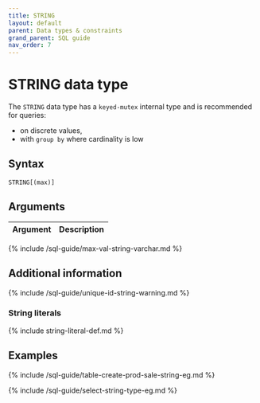 ```yaml
---
title: STRING
layout: default
parent: Data types & constraints
grand_parent: SQL guide
nav_order: 7
---
```


# STRING data type

The `STRING` data type has a `keyed-mutex` internal type and is recommended for queries:
* on discrete values,
* with `group by` where cardinality is low

## Syntax

```
STRING[(max)]
```

## Arguments

| Argument | Description |
|---|---|
{% include /sql-guide/max-val-string-varchar.md %}

## Additional information

{% include /sql-guide/unique-id-string-warning.md %}

### String literals

{% include string-literal-def.md %}

## Examples

{% include /sql-guide/table-create-prod-sale-string-eg.md %}

{% include /sql-guide/select-string-type-eg.md %}
